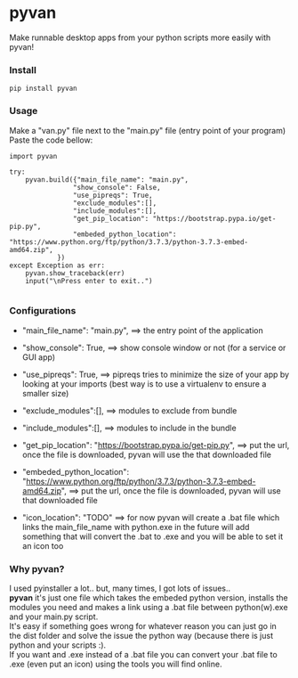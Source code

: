 # pyvan
Make runnable desktop apps from your python scripts more easily with pyvan!

### Install
```
pip install pyvan
```
### Usage

Make a "van.py" file next to the "main.py" file (entry point of your program) 
<br>
Paste the code bellow:

```
import pyvan 

try:
    pyvan.build({"main_file_name": "main.py", 
                "show_console": False,
                "use_pipreqs": True,
                "exclude_modules":[],
                "include_modules":[],
                "get_pip_location": "https://bootstrap.pypa.io/get-pip.py",
                "embeded_python_location": "https://www.python.org/ftp/python/3.7.3/python-3.7.3-embed-amd64.zip",   
            })
except Exception as err:
    pyvan.show_traceback(err)
    input("\nPress enter to exit..")
 
```

### Configurations

* "main_file_name": "main.py", ==> the entry point of the application

* "show_console": True,        ==> show console window or not (for a service or GUI app)

* "use_pipreqs": True,         ==> pipreqs tries to minimize the size of your app by looking at your imports 
                                (best way is to use a virtualenv to ensure a smaller size)

* "exclude_modules":[],        ==> modules to exclude from bundle 

* "include_modules":[],        ==> modules to include in the bundle

* "get_pip_location": "https://bootstrap.pypa.io/get-pip.py", ==> put the url, once the file is downloaded, pyvan will use the that downloaded file

* "embeded_python_location": "https://www.python.org/ftp/python/3.7.3/python-3.7.3-embed-amd64.zip",  ==> put the url, once the file is downloaded, pyvan will use that downloaded file

* "icon_location": "TODO" ==> for now pyvan will create a .bat file which links the main_file_name with python.exe
                            in the future will add something that will convert the .bat to .exe and you will be able to set it an icon too



### Why pyvan?

I used pyinstaller a lot.. but, many times, I got lots of issues.. 
<br>
**pyvan** it's just one file which takes the embeded python version, installs the modules you need and makes a link using a .bat file between python(w).exe and your main.py script.
<br>
It's easy if something goes wrong for whatever reason you can just go in the dist folder and solve the issue the python way (because there is just python and your scripts :).
<br>
If you want and .exe instead of a .bat file you can convert your .bat file to .exe (even put an icon) using the tools you will find online.

















